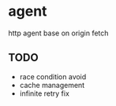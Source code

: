 # agent

http agent base on origin fetch

## TODO

- race condition avoid
- cache management
- infinite retry fix
